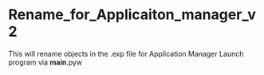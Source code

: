 # Rename_for_Applicaiton_manager_v2
This will rename objects in the .exp file for Application Manager
Launch program via __main__.pyw
